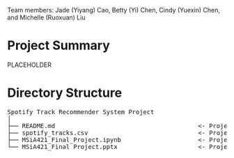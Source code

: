 Team members: Jade (Yiyang) Cao, Betty (Yi) Chen, Cindy (Yuexin) Chen, and Michelle (Ruoxuan) Liu

# Project Summary
PLACEHOLDER

# Directory Structure
<pre>
Spotify Track Recommender System Project
│   
├── README.md                                       <- Project Description and Summary
├── spotify_tracks.csv                              <- Project Dataset      
├── MSiA421_Final_Project.ipynb                     <- Project Jupyter Notebook
└── MSiA421_Final Project.pptx                      <- Project Slides

</pre>
